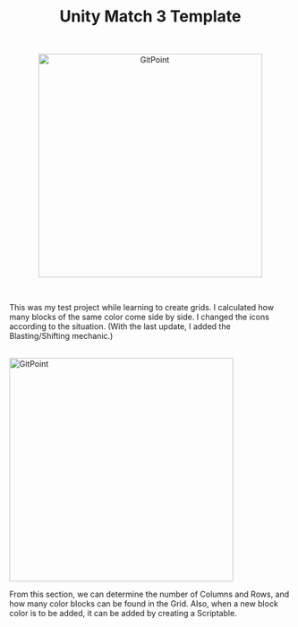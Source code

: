 <h1 align="center"> Unity Match 3 Template </h1> <br>
<p align="center">
  <a href="#">
    <img alt="GitPoint" title="GitPoint" src="readme/Animation.gif" width="400">
  </a>
</p>
<br>
<p align="left">
  This was my test project while learning to create grids. I calculated how many blocks of the same color come side by side. I changed the icons according to the situation. (With the last update, I added the Blasting/Shifting mechanic.)
</p>
<br>
<a href="#">
    <img alt="GitPoint" title="GitPoint" src="readme/inspector.png" width="400">
</a>
<br>
<p align="left">
  From this section, we can determine the number of Columns and Rows, and how many color blocks can be found in the Grid. Also, when a new block color is to be added, it can be added by creating a Scriptable.
</p>


